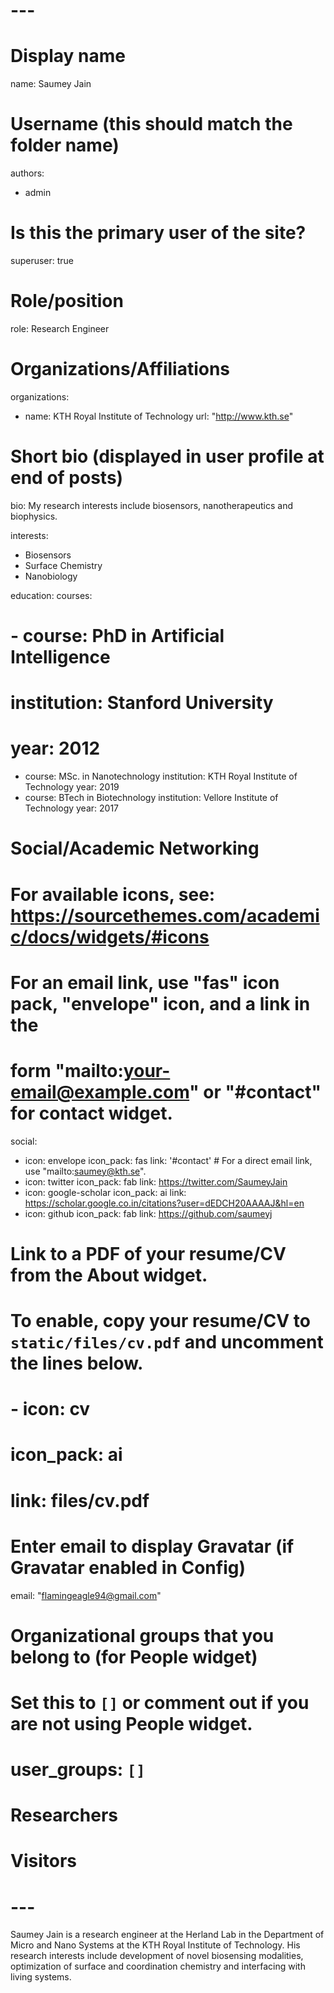 # ---
# Display name
name: Saumey Jain

# Username (this should match the folder name)
authors:
- admin

# Is this the primary user of the site?
superuser: true

# Role/position
role: Research Engineer

# Organizations/Affiliations
organizations:
- name: KTH Royal Institute of Technology
  url: "http://www.kth.se"

# Short bio (displayed in user profile at end of posts)
bio: My research interests include biosensors, nanotherapeutics and biophysics.

interests:
- Biosensors
- Surface Chemistry
- Nanobiology

education:
  courses:
#  - course: PhD in Artificial Intelligence
  #  institution: Stanford University
   # year: 2012
  - course: MSc. in Nanotechnology
    institution: KTH Royal Institute of Technology
    year: 2019
  - course: BTech in Biotechnology
    institution: Vellore Institute of Technology
    year: 2017

# Social/Academic Networking
# For available icons, see: https://sourcethemes.com/academic/docs/widgets/#icons
#   For an email link, use "fas" icon pack, "envelope" icon, and a link in the
#   form "mailto:your-email@example.com" or "#contact" for contact widget.
social:
- icon: envelope
  icon_pack: fas
  link: '#contact'  # For a direct email link, use "mailto:saumey@kth.se".
- icon: twitter
  icon_pack: fab
  link: https://twitter.com/SaumeyJain
- icon: google-scholar
  icon_pack: ai
  link: https://scholar.google.co.in/citations?user=dEDCH20AAAAJ&hl=en
- icon: github
  icon_pack: fab
  link: https://github.com/saumeyj
# Link to a PDF of your resume/CV from the About widget.
# To enable, copy your resume/CV to `static/files/cv.pdf` and uncomment the lines below.  
# - icon: cv
#   icon_pack: ai
#   link: files/cv.pdf

# Enter email to display Gravatar (if Gravatar enabled in Config)
email: "flamingeagle94@gmail.com"
  
# Organizational groups that you belong to (for People widget)
#   Set this to `[]` or comment out if you are not using People widget.  
# user_groups: `[]`
# Researchers
#  Visitors
# ---

Saumey Jain is a research engineer at the Herland Lab in the Department of Micro and Nano Systems at the KTH Royal Institute of Technology. His research interests include development of novel biosensing modalities, optimization of surface and coordination chemistry and interfacing with living systems. 

